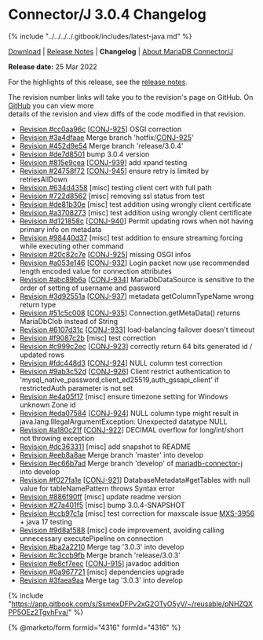 # Connector/J 3.0.4 Changelog

{% include "../../../../.gitbook/includes/latest-java.md" %}

[Download](https://mariadb.com/downloads/#connectors) | [Release Notes](../../3.0/3.0.4.md) | **Changelog** | [About MariaDB Connector/J](https://app.gitbook.com/s/CjGYMsT2MVP4nd3IyW2L/mariadb-connector-j/about-mariadb-connector-j)

**Release date:** 25 Mar 2022

For the highlights of this release, see the [release notes](../../3.0/3.0.4.md).

The revision number links will take you to the revision's page on GitHub. On [GitHub](https://github.com/MariaDB/mariadb-connector-j) you can view more\
details of the revision and view diffs of the code modified in that revision.

* [Revision #cc0aa96c](https://github.com/mariadb-corporation/mariadb-connector-j/commit/cc0aa96c) \[[CONJ-925](https://jira.mariadb.org/browse/CONJ-925)] OSGI correction
* [Revision #3a4dfaae](https://github.com/mariadb-corporation/mariadb-connector-j/commit/3a4dfaae) Merge branch 'hotfix/[CONJ-925](https://jira.mariadb.org/browse/CONJ-925)'
* [Revision #452d9e54](https://github.com/mariadb-corporation/mariadb-connector-j/commit/452d9e54) Merge branch 'release/3.0.4'
* [Revision #de7d8501](https://github.com/mariadb-corporation/mariadb-connector-j/commit/de7d8501) bump 3.0.4 version
* [Revision #815e9cea](https://github.com/mariadb-corporation/mariadb-connector-j/commit/815e9cea) \[[CONJ-939](https://jira.mariadb.org/browse/CONJ-939)] add xpand testing
* [Revision #24758f72](https://github.com/mariadb-corporation/mariadb-connector-j/commit/24758f72) \[[CONJ-945](https://jira.mariadb.org/browse/CONJ-945)] ensure retry is limited by retriesAllDown
* [Revision #634d4358](https://github.com/mariadb-corporation/mariadb-connector-j/commit/634d4358) \[misc] testing client cert with full path
* [Revision #722d8562](https://github.com/mariadb-corporation/mariadb-connector-j/commit/722d8562) \[misc] removing ssl status from test
* [Revision #de81b30e](https://github.com/mariadb-corporation/mariadb-connector-j/commit/de81b30e) \[misc] test addition using wrongly client certificate
* [Revision #a3708273](https://github.com/mariadb-corporation/mariadb-connector-j/commit/a3708273) \[misc] test addition using wrongly client certificate
* [Revision #d121858c](https://github.com/mariadb-corporation/mariadb-connector-j/commit/d121858c) \[[CONJ-940](https://jira.mariadb.org/browse/CONJ-940)] Permit updating rows when not having primary info on metadata
* [Revision #98440d37](https://github.com/mariadb-corporation/mariadb-connector-j/commit/98440d37) \[misc] test addition to ensure streaming forcing while executing other command
* [Revision #20c82c7e](https://github.com/mariadb-corporation/mariadb-connector-j/commit/20c82c7e) \[[CONJ-925](https://jira.mariadb.org/browse/CONJ-925)] missing OSGI infos
* [Revision #a053e146](https://github.com/mariadb-corporation/mariadb-connector-j/commit/a053e146) \[[CONJ-932](https://jira.mariadb.org/browse/CONJ-932)] Login packet now use recommended length encoded value for connection attributes
* [Revision #abc89b6a](https://github.com/mariadb-corporation/mariadb-connector-j/commit/abc89b6a) \[[CONJ-934](https://jira.mariadb.org/browse/CONJ-934)] MariaDbDataSource is sensitive to the order of setting of username and password
* [Revision #3d92551a](https://github.com/mariadb-corporation/mariadb-connector-j/commit/3d92551a) \[[CONJ-937](https://jira.mariadb.org/browse/CONJ-937)] metadata getColumnTypeName wrong return type
* [Revision #51c5c008](https://github.com/mariadb-corporation/mariadb-connector-j/commit/51c5c008) \[[CONJ-935](https://jira.mariadb.org/browse/CONJ-935)] Connection.getMetaData() returns MariaDbClob instead of String
* [Revision #6107d31c](https://github.com/mariadb-corporation/mariadb-connector-j/commit/6107d31c) \[[CONJ-933](https://jira.mariadb.org/browse/CONJ-933)] load-balancing failover doesn't timeout
* [Revision #f9087c2b](https://github.com/mariadb-corporation/mariadb-connector-j/commit/f9087c2b) \[misc] test correction
* [Revision #c999c2ec](https://github.com/mariadb-corporation/mariadb-connector-j/commit/c999c2ec) \[[CONJ-923](https://jira.mariadb.org/browse/CONJ-923)] correctly return 64 bits generated id / updated rows
* [Revision #fdc448d3](https://github.com/mariadb-corporation/mariadb-connector-j/commit/fdc448d3) \[[CONJ-924](https://jira.mariadb.org/browse/CONJ-924)] NULL column test correction
* [Revision #9ab3c52d](https://github.com/mariadb-corporation/mariadb-connector-j/commit/9ab3c52d) \[[CONJ-926](https://jira.mariadb.org/browse/CONJ-926)] Client restrict authentication to 'mysql\_native\_password,client\_ed25519,auth\_gssapi\_client' if restrictedAuth parameter is not set
* [Revision #e4a05f17](https://github.com/mariadb-corporation/mariadb-connector-j/commit/e4a05f17) \[misc] ensure timezone setting for Windows unknown Zone id
* [Revision #eda07584](https://github.com/mariadb-corporation/mariadb-connector-j/commit/eda07584) \[[CONJ-924](https://jira.mariadb.org/browse/CONJ-924)] NULL column type might result in java.lang.IllegalArgumentException: Unexpected datatype NULL
* [Revision #a180c21f](https://github.com/mariadb-corporation/mariadb-connector-j/commit/a180c21f) \[[CONJ-922](https://jira.mariadb.org/browse/CONJ-922)] DECIMAL overflow for long/int/short not throwing exception
* [Revision #dc363311](https://github.com/mariadb-corporation/mariadb-connector-j/commit/dc363311) \[misc] add snapshot to README
* [Revision #eeb8a8ae](https://github.com/mariadb-corporation/mariadb-connector-j/commit/eeb8a8ae) Merge branch 'master' into develop
* [Revision #ec66b7ad](https://github.com/mariadb-corporation/mariadb-connector-j/commit/ec66b7ad) Merge branch 'develop' of [mariadb-connector-j](https://github.com/mariadb-corporation/mariadb-connector-j) into develop
* [Revision #f027fa1e](https://github.com/mariadb-corporation/mariadb-connector-j/commit/f027fa1e) \[[CONJ-921](https://jira.mariadb.org/browse/CONJ-921)] DatabaseMetadata#getTables with null value for tableNamePattern throws Syntax error
* [Revision #886f90ff](https://github.com/mariadb-corporation/mariadb-connector-j/commit/886f90ff) \[misc] update readme version
* [Revision #27a401f5](https://github.com/mariadb-corporation/mariadb-connector-j/commit/27a401f5) \[misc] bump 3.0.4-SNAPSHOT
* [Revision #ccb97c1a](https://github.com/mariadb-corporation/mariadb-connector-j/commit/ccb97c1a) \[misc] test correction for maxscale issue [MXS-3956](https://jira.mariadb.org/browse/MXS-3956) + java 17 testing
* [Revision #9d8af588](https://github.com/mariadb-corporation/mariadb-connector-j/commit/9d8af588) \[misc] code improvement, avoiding calling unnecessary executePipeline on connection
* [Revision #ba2a2210](https://github.com/mariadb-corporation/mariadb-connector-j/commit/ba2a2210) Merge tag '3.0.3' into develop
* [Revision #c3ccb9fb](https://github.com/mariadb-corporation/mariadb-connector-j/commit/c3ccb9fb) Merge branch 'release/3.0.3'
* [Revision #e8cf7eec](https://github.com/mariadb-corporation/mariadb-connector-j/commit/e8cf7eec) \[[CONJ-915](https://jira.mariadb.org/browse/CONJ-915)] javadoc addition
* [Revision #0a967721](https://github.com/mariadb-corporation/mariadb-connector-j/commit/0a967721) \[misc] dependencies upgrade
* [Revision #3faea9aa](https://github.com/mariadb-corporation/mariadb-connector-j/commit/3faea9aa) Merge tag '3.0.3' into develop

{% include "https://app.gitbook.com/s/SsmexDFPv2xG2OTyO5yV/~/reusable/pNHZQXPP5OEz2TgvhFva/" %}

{% @marketo/form formid="4316" formId="4316" %}
